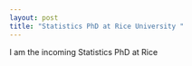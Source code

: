 ```yaml
---
layout: post
title: "Statistics PhD at Rice University "
---
```


I am the incoming Statistics PhD at Rice


